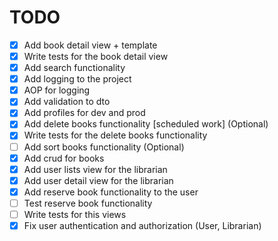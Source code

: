 # TODO
- [x] Add book detail view + template
- [x] Write tests for the book detail view
- [x] Add search functionality
- [x] Add logging to the project
- [x] AOP for logging
- [x] Add validation to dto
- [x] Add profiles for dev and prod
- [x] Add delete books functionality [scheduled work] (Optional)
- [x] Write tests for the delete books functionality
- [ ] Add sort books functionality (Optional)
- [x] Add crud for books
- [x] Add user lists view for the librarian
- [x] Add user detail view for the librarian
- [x] Add reserve book functionality to the user
- [ ] Test reserve book functionality
- [ ] Write tests for this views
- [x] Fix user authentication and authorization (User, Librarian)